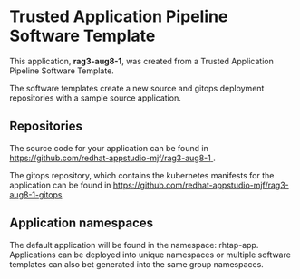 # Trusted Application Pipeline Software Template

This application, **rag3-aug8-1**, was created from a Trusted Application Pipeline Software Template.

The software templates create a new source and gitops deployment repositories with a sample source application. 

## Repositories

The source code for your application can be found in [https://github.com/redhat-appstudio-mjf/rag3-aug8-1 ](https://github.com/redhat-appstudio-mjf/rag3-aug8-1 ).
 
The gitops repository, which contains the kubernetes manifests for the application can be found in 
[https://github.com/redhat-appstudio-mjf/rag3-aug8-1-gitops ](https://github.com/redhat-appstudio-mjf/rag3-aug8-1-gitops ) 

## Application namespaces 

The default application will be found in the namespace: rhtap-app. Applications can be deployed into unique namespaces or multiple software templates can also bet generated into the same group namespaces.  